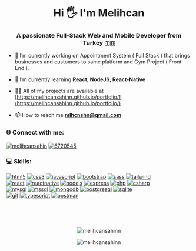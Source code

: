 <h1 align="center">Hi 🖐️ I'm Melihcan</h1>
<h3 align="center">A passionate Full-Stack Web and Mobile Developer from Turkey 🇹🇷</h3>

- 🔭 I’m currently working on Appointment System ( Full Stack ) that brings businesses and customers to same platform and Gym Project ( Front End ).

- 🌱 I’m currently learning **React, NodeJS, React-Native**

- 👨‍💻 All of my projects are available at [https://melihcansahinn.github.io/portfolio/](https://melihcansahinn.github.io/portfolio/)

- 📫 How to reach me **mlhcnshn@gmail.com**

<h3 align="left"> 🌐 Connect with me:</h3>
<p align="left">
<a href="https://linkedin.com/in/melihcansahin" target="blank"><img align="center" src="https://img.shields.io/badge/LinkedIn-blue?logo=linkedin&logoColor=white&style=for-the-badge" alt="melihcansahin" /></a>
<a href="https://stackoverflow.com/users/6720545" target="blank"><img align="center" src="https://img.shields.io/badge/Stackoverflow-orange?logo=stackoverflow&logoColor=white&style=for-the-badge" alt="6720545" /></a>
</p>

<h3 align="left"> 💻 Skills:</h3>
<p align="left"> <a href="https://www.w3.org/html/" target="_blank" rel="noreferrer"> 
  <img src="https://img.shields.io/badge/HTML5-orange?logo=html5&logoColor=white&style=for-the-badge" alt="html5"/></a>
  <a href="https://www.w3schools.com/css/" target="_blank" rel="noreferrer">
    <img src="https://img.shields.io/badge/CSS3-blue?logo=css3&logoColor=white&style=for-the-badge" alt="css3"/></a>
  <a href="https://developer.mozilla.org/en-US/docs/Web/JavaScript" target="_blank" rel="noreferrer"> 
    <img src="https://img.shields.io/badge/Javascript-FCDC00?logo=javascript&logoColor=black&style=for-the-badge" alt="javascript"/></a>
  <a href="https://getbootstrap.com" target="_blank" rel="noreferrer"> 
    <img src="https://img.shields.io/badge/Bootstrap-7C11F9?logo=bootstrap&logoColor=white&style=for-the-badge" alt="bootstrap"/></a>
  <a href="https://sass-lang.com" target="_blank" rel="noreferrer">
    <img src="https://img.shields.io/badge/SASS-CF649A?logo=sass&logoColor=white&style=for-the-badge" alt="sass"/></a>
  <a href="https://tailwindcss.com/" target="_blank" rel="noreferrer"> 
    <img src="https://img.shields.io/badge/Tailwind%20css-38BDF8?logo=tailwindcss&logoColor=white&style=for-the-badge" alt="tailwind"/></a>
  <br>
  <a href="https://reactjs.org/" target="_blank" rel="noreferrer"> 
    <img src="https://img.shields.io/badge/React-087EA4?logo=react&logoColor=white&style=for-the-badge" alt="react"/></a>
  <a href="https://reactnative.dev/" target="_blank" rel="noreferrer"> 
    <img src="https://img.shields.io/badge/React%20Native-087EA4?logo=react&logoColor=white&style=for-the-badge" alt="reactnative"/></a>
  <a href="https://nodejs.org" target="_blank" rel="noreferrer"> 
    <img src="https://img.shields.io/badge/Node%20JS-5F9E4E?logo=node.js&logoColor=white&style=for-the-badge" alt="nodejs"/></a>
  <a href="https://expressjs.com" target="_blank" rel="noreferrer"> 
    <img src="https://img.shields.io/badge/Express%20JS-828282?logo=express&logoColor=white&style=for-the-badge" alt="express"/></a>
  <a href="https://www.php.net" target="_blank" rel="noreferrer"> 
    <img src="https://img.shields.io/badge/php-7A86B8?logo=php&logoColor=white&style=for-the-badge" alt="php"/></a>
  <a href="https://www.w3schools.com/cs/" target="_blank" rel="noreferrer"> 
    <img src="https://img.shields.io/badge/C%23-1D9923?logo=csharp&logoColor=white&style=for-the-badge" alt="csharp"/></a>
  <br>
  <a href="https://www.mysql.com/" target="_blank" rel="noreferrer"> 
    <img src="https://img.shields.io/badge/Mysql-00758F?logo=mysql&logoColor=white&style=for-the-badge" alt="mysql"/></a>
  <a href="https://www.microsoft.com/en-us/sql-server" target="_blank" rel="noreferrer"> 
    <img src="https://img.shields.io/badge/MS%20SQL-CA171B?logo=microsoft-sql-server&logoColor=white&style=for-the-badge" alt="mssql"/></a>
  <a href="https://www.mongodb.com/" target="_blank" rel="noreferrer"> 
    <img src="https://img.shields.io/badge/MongoDB-45A237?logo=mongodb&logoColor=white&style=for-the-badge" alt="mongodb"/></a>
  <a href="https://www.postgresql.org" target="_blank" rel="noreferrer"> 
    <img src="https://img.shields.io/badge/PostgreSQL-336791?logo=postgresql&logoColor=white&style=for-the-badge" alt="postgresql"/></a>
  <a href="https://www.sqlite.org/" target="_blank" rel="noreferrer"> 
    <img src="https://img.shields.io/badge/SQLite-58AADC?logo=sqlite&logoColor=white&style=for-the-badge" alt="sqlite" /></a>
  <br>
  <a href="https://git-scm.com/" target="_blank" rel="noreferrer"> 
    <img src="https://img.shields.io/badge/git-E84D31?logo=git&logoColor=white&style=for-the-badge" alt="git"/></a>
  <a href="https://www.typescriptlang.org/" target="_blank" rel="noreferrer"> 
    <img src="https://img.shields.io/badge/typescript-3178C6?logo=typescript&logoColor=white&style=for-the-badge" alt="typescript"/></a>
  <a href="https://postman.com" target="_blank" rel="noreferrer"> 
    <img src="https://img.shields.io/badge/postman-F56933?logo=postman&logoColor=white&style=for-the-badge" alt="postman"/></a>
</p>

<br><br><br>
<p align="center"><img align="center" src="https://github-readme-stats.vercel.app/api/top-langs?username=melihcansahinn&show_icons=true&locale=en&layout=compact" alt="melihcansahinn" /></p>

<p align="center"><img align="center" src="https://github-readme-streak-stats.herokuapp.com/?user=melihcansahinn&" alt="melihcansahinn" /></p>
